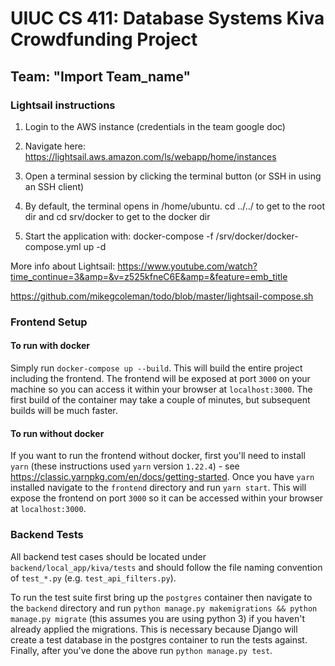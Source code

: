 # UIUC CS 411: Database Systems Kiva Crowdfunding Project
## Team: "Import Team_name"


### Lightsail instructions

1. Login to the AWS instance (credentials in the team google doc)

2. Navigate here:
https://lightsail.aws.amazon.com/ls/webapp/home/instances

3. Open a terminal session by clicking the terminal button (or SSH in using an SSH client)

4. By default, the terminal opens in /home/ubuntu.
cd ../../ to get to the root dir and cd srv/docker to get to the docker dir

5. Start the application with:
docker-compose -f /srv/docker/docker-compose.yml up -d


More info about Lightsail:
https://www.youtube.com/watch?time_continue=3&amp=&v=z525kfneC6E&amp=&feature=emb_title

https://github.com/mikegcoleman/todo/blob/master/lightsail-compose.sh

### Frontend Setup

#### To run with docker

Simply run `docker-compose up --build`. This will build the entire project including the frontend. The frontend
will be exposed at port `3000` on your machine so you can access it within your browser at `localhost:3000`. The first 
build of the container may take a couple of minutes, but subsequent builds will be much faster.

#### To run without docker

If you want to run the frontend without docker, first you'll need to install `yarn` (these instructions used `yarn` 
version `1.22.4`) - see https://classic.yarnpkg.com/en/docs/getting-started. Once you have `yarn` installed 
navigate to the `frontend` directory and run `yarn start`. This will expose the frontend on port `3000` so it 
can be accessed within your browser at `localhost:3000`.

### Backend Tests

All backend test cases should be located under `backend/local_app/kiva/tests` and should follow the file naming convention
of `test_*.py` (e.g. `test_api_filters.py`).

To run the test suite first bring up the `postgres` container then navigate to the `backend` directory and run 
`python manage.py makemigrations && python manage.py migrate` (this assumes you are using python 3) if you haven't 
already applied the migrations. This is necessary because Django will create a test database in the postgres container 
to run the tests against. Finally, after you've done the above run `python manage.py test`.

